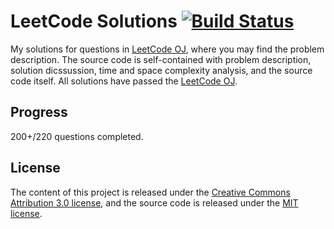 LeetCode Solutions [![Build Status](https://travis-ci.org/Eroica-cpp/LeetCode.svg?branch=master)](https://travis-ci.org/Eroica-cpp/LeetCode)
==================
My solutions for questions in [LeetCode OJ](https://leetcode.com/), where you may find the problem description. The source code is self-contained with problem description, solution dicssussion, time and space complexity analysis, and the source code itself. All solutions have passed 
the [LeetCode OJ](https://leetcode.com/).

Progress
------------------
200+/220 questions completed.

License
------------------
The content of this project is released under the
[Creative Commons Attribution 3.0 license](http://creativecommons.org/licenses/by/3.0/us/deed.en_US),
and the source code is released under the [MIT license](http://opensource.org/licenses/mit-license.php).
